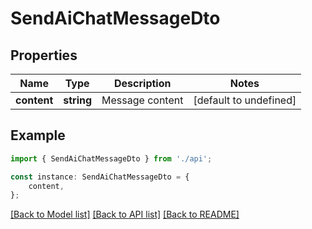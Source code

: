 # SendAiChatMessageDto


## Properties

Name | Type | Description | Notes
------------ | ------------- | ------------- | -------------
**content** | **string** | Message content | [default to undefined]

## Example

```typescript
import { SendAiChatMessageDto } from './api';

const instance: SendAiChatMessageDto = {
    content,
};
```

[[Back to Model list]](../README.md#documentation-for-models) [[Back to API list]](../README.md#documentation-for-api-endpoints) [[Back to README]](../README.md)
